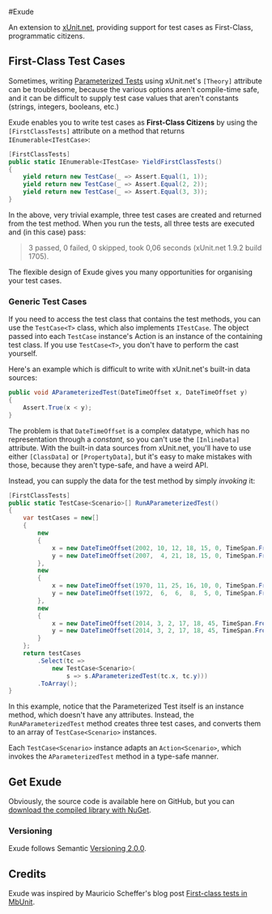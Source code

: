 #Exude

An extension to [xUnit.net](https://xunit.codeplex.com), providing support for test cases as First-Class, programmatic citizens.

## First-Class Test Cases

Sometimes, writing [Parameterized Tests](http://xunitpatterns.com/Parameterized%20Test.html) using xUnit.net's `[Theory]` attribute can be troublesome, because the various options aren't compile-time safe, and it can be difficult to supply test case values that aren't constants (strings, integers, booleans, etc.)

Exude enables you to write test cases as **First-Class Citizens** by using the `[FirstClassTests]` attribute on a method that returns `IEnumerable<ITestCase>`:

```C#
[FirstClassTests]
public static IEnumerable<ITestCase> YieldFirstClassTests()
{
    yield return new TestCase(_ => Assert.Equal(1, 1));
    yield return new TestCase(_ => Assert.Equal(2, 2));
    yield return new TestCase(_ => Assert.Equal(3, 3));
}
```

In the above, very trivial example, three test cases are created and returned from the test method. When you run the tests, all three tests are executed and (in this case) pass:

> 3 passed, 0 failed, 0 skipped, took 0,06 seconds (xUnit.net 1.9.2 build 1705).

The flexible design of Exude gives you many opportunities for organising your test cases.

### Generic Test Cases

If you need to access the test class that contains the test methods, you can use the `TestCase<T>` class, which also implements `ITestCase`. The object passed into each `TestCase` instance's Action is an instance of the containing test class. If you use `TestCase<T>`, you don't have to perform the cast yourself.

Here's an example which is difficult to write with xUnit.net's built-in data sources:

```C#
public void AParameterizedTest(DateTimeOffset x, DateTimeOffset y)
{
    Assert.True(x < y);
}
```

The problem is that `DateTimeOffset` is a complex datatype, which has no representation through a *constant*, so you can't use the `[InlineData]` attribute. With the built-in data sources from xUnit.net, you'll have to use either `[ClassData]` or `[PropertyData]`, but it's easy to make mistakes with those, because they aren't type-safe, and have a weird API.

Instead, you can supply the data for the test method by simply *invoking* it:


```C#
[FirstClassTests]
public static TestCase<Scenario>[] RunAParameterizedTest()
{
    var testCases = new[] 
    {
        new 
        {
            x = new DateTimeOffset(2002, 10, 12, 18, 15, 0, TimeSpan.FromHours(1)),
            y = new DateTimeOffset(2007,  4, 21, 18, 15, 0, TimeSpan.FromHours(1))
        },
        new
        {
            x = new DateTimeOffset(1970, 11, 25, 16, 10, 0, TimeSpan.FromHours(1)),
            y = new DateTimeOffset(1972,  6,  6,  8,  5, 0, TimeSpan.FromHours(1))
        },
        new
        {
            x = new DateTimeOffset(2014, 3, 2, 17, 18, 45, TimeSpan.FromHours(1)),
            y = new DateTimeOffset(2014, 3, 2, 17, 18, 45, TimeSpan.FromHours(0))
        }
    };
    return testCases
        .Select(tc =>
            new TestCase<Scenario>(
                s => s.AParameterizedTest(tc.x, tc.y)))
        .ToArray();
}
```

In this example, notice that the Parameterized Test itself is an instance method, which doesn't have any attributes. Instead, the `RunAParameterizedTest` method creates three test cases, and converts them to an array of `TestCase<Scenario>` instances.

Each `TestCase<Scenario>` instance adapts an `Action<Scenario>`, which invokes the `AParameterizedTest` method in a type-safe manner.

## Get Exude

Obviously, the source code is available here on GitHub, but you can [download the compiled library with NuGet](http://www.nuget.org/packages/Exude).

### Versioning

Exude follows Semantic [Versioning 2.0.0](http://semver.org/spec/v2.0.0.html).

## Credits

Exude was inspired by Mauricio Scheffer's blog post [First-class tests in MbUnit](http://bugsquash.blogspot.dk/2012/05/first-class-tests-in-mbunit.html).